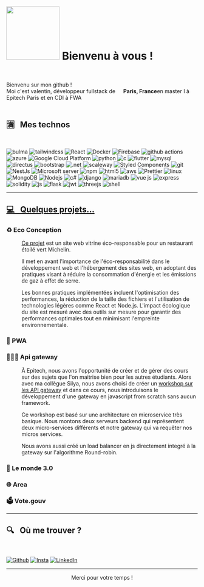 <h1><img src="https://media.giphy.com/media/v1.Y2lkPTc5MGI3NjExaHdxNnk2YXdqM2N3eGV2bmp3eDNzOWF5NmZjOWM0dG1hMWJtMmZ1NiZlcD12MV9pbnRlcm5hbF9naWZfYnlfaWQmY3Q9Zw/BPJmthQ3YRwD6QqcVD/giphy.gif" width="140"/> Bienvenu à vous !</h1>
<br>

<p>Bienvenu sur mon github ! <br> Moi c'est valentin, développeur fullstack de <img src="https://cdn-icons-png.flaticon.com/512/197/197560.png" width="13"/> <b>Paris, France</b>en master I à Epitech Paris et en CDI à FWA
<br>
<br>

<h2>🈵 &nbsp; Mes technos</h2>
<br>
<p>
  <img alt="bulma" src="https://img.shields.io/badge/bulma-00D0B1?style=flat-square&logo=bulma&logoColor=white" />
  <img alt="tailwindcss" src="https://img.shields.io/badge/tailwindcss-%2338B2AC.svg?style=flat-square&logo=tailwind-css&logoColor=white" />
  <img alt="React" src="https://img.shields.io/badge/-React-45b8d8?style=flat-square&logo=react&logoColor=white" />
  <img alt="Docker" src="https://img.shields.io/badge/-Docker-46a2f1?style=flat-square&logo=docker&logoColor=white" />
  <img alt="Firebase" src="https://img.shields.io/badge/Firebase-039BE5?style=flat-square&logo=Firebase&logoColor=white" />
  <img alt="github actions" src="https://img.shields.io/badge/-Github_Actions-2088FF?style=flat-square&logo=github-actions&logoColor=white" />
  <img alt="azure" src="https://img.shields.io/badge/azure-%230072C6.svg?style=flat-square&logo=microsoftazure&logoColor=white" />
  <img alt="Google Cloud Platform" src="https://img.shields.io/badge/-Google_Cloud_Platform-1a73e8?style=flat-square&logo=google-cloud&logoColor=white" />
  <img alt="python" src="https://img.shields.io/badge/python-3670A0?style=flat-square&logo=python&logoColor=ffdd54" />
  <img alt="c" src="https://img.shields.io/badge/c-%2300599C.svg?style=flat-square&logo=c&logoColor=white" />
  <img alt="flutter" src="https://img.shields.io/badge/Flutter-%2302569B.svg?style=flat-square&logo=Flutter&logoColor=white" />
  <img alt="mysql" src="https://img.shields.io/badge/mysql-%2300f.svg?style=flat-square&logo=mysql&logoColor=white" />
  <img alt="directus" src="https://img.shields.io/badge/directus-%2364f.svg?style=flat-square&logo=directus&logoColor=white" />
  <img alt="bootstrap" src="https://img.shields.io/badge/bootstrap-%238511FA.svg?style=flat-square&logo=bootstrap&logoColor=white" />
  <img alt=".net" src="https://img.shields.io/badge/.NET-5C2D91?style=flat-square&logo=.net&logoColor=white" />
  <img alt="scaleway" src="https://img.shields.io/badge/SCALEWAY-%234f0599.svg?style=flat-square&logo=scaleway&logoColor=white" />
  <img alt="Styled Components" src="https://img.shields.io/badge/-Styled_Components-db7092?style=flat-square&logo=styled-components&logoColor=white" />
  <img alt="git" src="https://img.shields.io/badge/-Git-F05032?style=flat-square&logo=git&logoColor=white" />
  <img alt="NestJs" src="https://img.shields.io/badge/-NestJs-ea2845?style=flat-square&logo=nestjs&logoColor=white" />
  <img alt="Microsoft server" src="https://img.shields.io/badge/Microsoft%20SQL%20Server-CC2927?style=flat-square&logo=microsoft%20sql%20server&logoColor=white" />
  <img alt="npm" src="https://img.shields.io/badge/-NPM-CB3837?style=flat-square&logo=npm&logoColor=white" />
  <img alt="html5" src="https://img.shields.io/badge/-HTML5-E34F26?style=flat-square&logo=html5&logoColor=white" />
  <img alt="aws" src="https://img.shields.io/badge/AWS-%23FF9900.svg?style=flat-square&logo=amazon-aws&logoColor=white" />
  <img alt="Prettier" src="https://img.shields.io/badge/-Prettier-F7B93E?style=flat-square&logo=prettier&logoColor=white" />
  <img alt="linux" src="https://img.shields.io/badge/Linux-FCC624?style=flat-square&logo=linux&logoColor=black" />
  <img alt="MongoDB" src="https://img.shields.io/badge/-MongoDB-13aa52?style=flat-square&logo=mongodb&logoColor=white" />
  <img alt="Nodejs" src="https://img.shields.io/badge/-Nodejs-43853d?style=flat-square&logo=Node.js&logoColor=white" />
  <img alt="c#" src="https://img.shields.io/badge/c%23-%23239120.svg?style=flat-square&logo=csharp&logoColor=white" />
  <img alt="django" src="https://img.shields.io/badge/django-%23092E20.svg?style=flat-square&logo=django&logoColor=white" />
  <img alt="mariadb" src="https://img.shields.io/badge/MariaDB-003545?style=flat-square&logo=mariadb&logoColor=white" />
  <img alt="vue js" src="https://img.shields.io/badge/vuejs-%2335495e.svg?style=flat-square&logo=vuedotjs&logoColor=%234FC08D" />
  <img alt="express" src="https://img.shields.io/badge/express.js-%23404d59.svg?style=flat-square&logo=express&logoColor=%2361DAFB" />
  <img alt="solidity" src="https://img.shields.io/badge/Solidity-%23363636.svg?style=flat-square&logo=solidity&logoColor=white" />
  <img alt="js" src="https://img.shields.io/badge/javascript-%23323330.svg?style=flat-square&logo=javascript&logoColor=%23F7DF1E" />
  <img alt="flask" src="https://img.shields.io/badge/flask-%23000.svg?style=flat-square&logo=flask&logoColor=white" />
  <img alt="jwt" src="https://img.shields.io/badge/JWT-black?style=flat-square&logo=JSON%20web%20tokens" />
  <img alt="threejs" src="https://img.shields.io/badge/threejs-black?style=flat-square&logo=three.js&logoColor=white" />
  <img alt="shell" src="https://img.shields.io/badge/shell_script-%23121011.svg?style=flat-square&logo=gnu-bash&logoColor=white" />
  <img alt="" src="" />
  <img alt="" src="" />
  <img alt="" src="" />
  <img alt="" src="" />
</p>

---

<a href="https://github.com/valoup917/eco_conception"> <h2>💻 &nbsp; Quelques projets...</h2> </a>

<dl>
  <h3>♻️ Eco Conception</h3>
  <dd>
    <dl>
      <p>
<a href="https://github.com/valoup917/eco_conception">Ce projet</a> est un site web vitrine éco-responsable pour un restaurant étoilé vert Michelin.

Il met en avant l'importance de l'éco-responsabilité dans le développement web et l'hébergement des sites web, en adoptant des pratiques visant à réduire la consommation d'énergie et les émissions de gaz à effet de serre.

Les bonnes pratiques implémentées incluent l'optimisation des performances, la réduction de la taille des fichiers et l'utilisation de technologies légères comme React et Node.js. L'impact écologique du site est mesuré avec des outils sur mesure pour garantir des performances optimales tout en minimisant l'empreinte environnementale.
      </p>
    </dl>
  </dd>
</dl>

<h3>🔔 PWA</h3>

<dl>
  <h3>👨🏼‍🏫 Api gateway</h3>
  <dd>
    <dl>
      <p>
  À Epitech, nous avons l'opportunité de créer et de gérer des cours sur des sujets que l'on maitrise bien pour les autres étudiants. Alors avec ma collègue Silya, nous avons choisi de créer un <a href="https://github.com/valoup917/API_gateway">workshop sur les API gateway</a> et dans ce cours, nous introduisons le développement d'une gateway en javascript from scratch sans aucun framework.

Ce workshop est basé sur une architecture en microservice très basique. Nous montons deux serveurs backend qui représentent deux micro-services différents et notre gateway qui va requêter nos micros services.

Nous avons aussi créé un load balancer en js directement integré à la gateway sur l'algorithme Round-robin.
      </p>
    </dl>
  </dd>
</dl>

<h3>📰 Le monde 3.0</h3>

<h3>🌐 Area</h3>

<h3>🗳️ Vote.gouv</h3>

---

<h2>🔍 &nbsp; Où me trouver ?</h2>
<br>
<p>
<a href="https://github.com/valoup917" target="_blank"><img alt="Github" src="https://img.shields.io/badge/GitHub-%2312100E.svg?&style=for-the-badge&logo=Github&logoColor=white" /></a> 
<a href="https://www.instagram.com/_valoup/" target="_blank"><img alt="Insta" src="https://img.shields.io/badge/Instagram-%23E4405F.svg?style=for-the-badge&logo=Instagram&logoColor=white" /></a> 
<a href="https://www.linkedin.com/in/valentin-fouillet" target="_blank"><img alt="LinkedIn" src="https://img.shields.io/badge/linkedin-%230077B5.svg?&style=for-the-badge&logo=linkedin&logoColor=white" /></a>
</p>

------------
<p align="center">Merci pour votre temps !</p>
